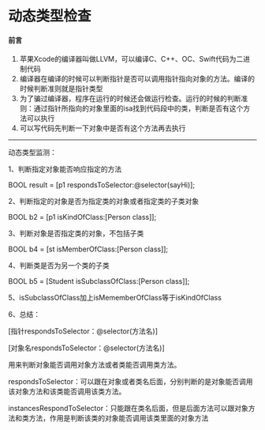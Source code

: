 # 动态类型检查

#### 前言 

1. 苹果Xcode的编译器叫做LLVM，可以编译C、C++、OC、Swift代码为二进制代码
2. 编译器在编译的时候可以判断指针是否可以调用指针指向对象的方法。编译的时候判断准则就是指针类型
3. 为了骗过编译器，程序在运行的时候还会做运行检查。运行的时候的判断准则：通过指针所指向的对象里面的isa找到代码段中的类，判断是否有这个方法可以执行
4. 可以写代码先判断一下对象中是否有这个方法再去执行

---

动态类型监测：

1、判断指定对象能否响应指定的方法

BOOL result = \[p1 respondsToSelector:@selector\(sayHi\)\];

  


2、判断指定的对象是否为指定类的对象或者指定类的子类对象

BOOL b2 = \[p1 isKindOfClass:\[Person class\]\];



3、判断对象是否指定类的对象，不包括子类

BOOL b4 = \[st isMemberOfClass:\[Person class\]\];



4、判断类是否为另一个类的子类

BOOL b5 = \[Student isSubclassOfClass:\[Person class\]\];



5、isSubclassOfClass加上isMememberOfClass等于isKindOfClass



6、总结：

 \[指针respondsToSelector：@selector\(方法名\)\]

 \[对象名respondsToSelector：@selector\(方法名\)\]

用来判断对象能否调用对象方法或者类能否调用类方法。



respondsToSelector：可以跟在对象或者类名后面，分别判断的是对象能否调用该对象方法和该类能否调用该类方法。

instancesRespondToSelector：只能跟在类名后面，但是后面方法可以跟对象方法和类方法，作用是判断该类的对象能否调用该类里面的对象方法

